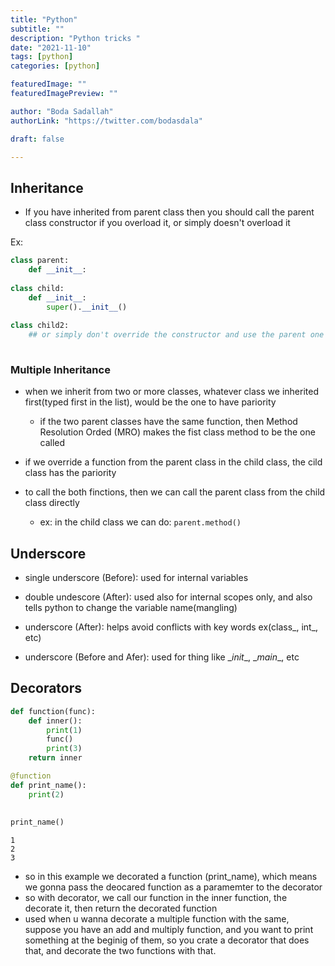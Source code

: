 ```yaml
--- 
title: "Python"
subtitle: ""
description: "Python tricks "
date: "2021-11-10"
tags: [python]
categories: [python]

featuredImage: ""
featuredImagePreview: ""

author: "Boda Sadallah"
authorLink: "https://twitter.com/bodasdala"

draft: false

---
```



## Inheritance 

- If you have inherited from parent class then you should call the parent class constructor if you overload it, or simply doesn't overload it 

Ex:


```python
class parent:
    def __init__:
        
class child:
    def __init__:
        super().__init__()
        
class child2:
    ## or simply don't override the constructor and use the parent one
    

```

### Multiple Inheritance

- when we inherit from two or more classes, whatever class we inherited first(typed first in the list), would be the one to have pariority
    - if the two parent classes have the same function, then Method Resolution Orded (MRO) makes the fist class method to be the one called 

- if we override a function from the parent class in the child class, the cild class has the pariority

- to call the both finctions, then we can call the parent class from the child class directly
    - ex:  in the child class we can do:  `parent.method()`

## Underscore

- single underscore (Before): used for internal variables
- double undescore (After): used also for internal scopes only, and also tells python to change the variable name(mangling)
- underscore (After): helps avoid conflicts with key words ex(class_, int_, etc)

-  underscore (Before and Afer): used for thing like \__init__, \__main__, etc 

## Decorators 




```python
def function(func):
    def inner():
        print(1)
        func()
        print(3)
    return inner

@function
def print_name():
    print(2)
    
    
print_name()
```

    1
    2
    3


 - so in this example we decorated a function (print_name), which means we gonna pass the deocared function as a paramemter to  the decorator 
 - so with decorator, we call our function in the inner function, the decorate it, then return the decorated function 
 - used when u wanna decorate a multiple function with the same, suppose you have an add and multiply function, and you want to print something at the beginig of them, so you crate a decorator that does that, and decorate the two functions with that. 


